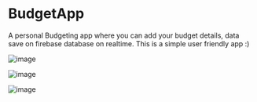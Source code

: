# BudgetApp
A personal Budgeting app where you can add your budget details, data save on firebase database on realtime. This is a simple user friendly app :) 

![image](https://github.com/user-attachments/assets/be1fd01f-e10f-44ab-a38b-9620f0ea540c)


![image](https://github.com/user-attachments/assets/f90d3f16-0894-4656-9f5b-f86d60d777a0)

![image](https://github.com/user-attachments/assets/fce2599d-74ae-4baf-9adf-4868135efaec)


